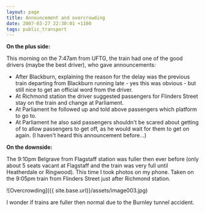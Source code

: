 ```yaml
---
layout: page
title: Announcement and overcrowding
date: 2007-03-27 22:30:01 +1100
tags: public_transport
---
```


<strong>On the plus side:</strong>

This morning on the 7:47am from UFTG, the train had one of the good
drivers (maybe the best driver), who gave announcements:

<ul>
<li>After Blackburn, explaining the reason for the delay was the previous train departing from Blackburn running late - yes this was obvious - but still nice to get an official word from the driver.</li>
<li>At Richmond station the driver suggested passengers for Flinders Street stay on the train and change at Parliament.</li>
<li>At Parliament he followed up and told above passengers which platform to go to.</li>
<li>At Parliament he also said passengers shouldn't be scared about getting of to allow passengers to get off, as he would wait for them
to get on again. (I haven't heard this announcement before...)</li>
</ul>

<strong>On the downside:</strong>

The 9:10pm Belgrave from Flagstaff station was fuller then ever before (only about 5 seats vacant at Flagstaff and the train was very full until Heatherdale or Ringwood). This time I took photos on my phone. Taken on the 9:05pm train from Flinders Street just after Richmond station.

![Overcrowding]({{ site.base.url}}/assets/image003.jpg)

I wonder if trains are fuller then normal due to the Burnley tunnel accident.

